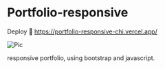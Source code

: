 # Portfolio-responsive

Deploy 💨  https://portfolio-responsive-chi.vercel.app/

![Pic](https://user-images.githubusercontent.com/84242735/235374787-06d251ff-1511-4a24-b908-bce1e4695f4b.JPG)

responsive portfolio, using bootstrap and javascript.
